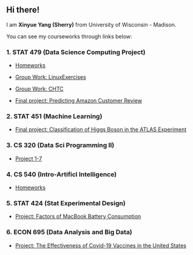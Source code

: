 ## Hi there!

I am **Xinyue Yang (Sherry)** from University of Wisconsin - Madison. 

You can see my courseworks through links below:

### 1. STAT 479 (Data Science Computing Project)

* [Homeworks](https://github.com/xyang467/STAT479homework)

* [Group Work: LinuxExercises](https://github.com/xyang467/LinuxExercises)

* [Group Work: CHTC](https://github.com/gjsorrell/stat479-project3)

* [Final project: Predicting Amazon Customer Review](https://github.com/gjsorrell/stat479-final-project)

### 2. STAT 451 (Machine Learning)
* [Final project: Classification of Higgs Boson in the ATLAS Experiment](https://github.com/xyang467/STAT451)

### 3. CS 320 (Data Sci Programming II)

* [Project 1-7](https://github.com/xyang467/CS320)

### 4. CS 540 (Intro-Artificl Intelligence)

* [Homeworks](https://github.com/xyang467/CS540)

### 5. STAT 424 (Stat Experimental Design)

* [Project: Factors of MacBook Battery Consumption](https://github.com/xyang467/STAT424)

### 6. ECON 695 (Data Analysis and Big Data)

* [Project: The Effectiveness of Covid-19 Vaccines in the United States](https://github.com/xyang467/ECON695)

<!---
xyang467/xyang467 is a ✨ special ✨ repository because its `README.md` (this file) appears on your GitHub profile.
You can click the Preview link to take a look at your changes.
--->
